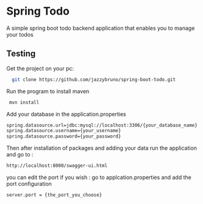 # Spring Todo

A simple spring boot todo backend application that 
enables you to manage your todos

## Testing

Get the project on your pc:
```bash
  git clone https://github.com/jazzybruno/spring-boot-todo.git
```

Run the program to install maven
```bash
 mvn install 
```

Add your database in the application.properties
```bash
spring.datasource.url=jdbc:mysql://localhost:3306/{your_database_name}
spring.datasource.username={your_username}
spring.datasource.password={your_password}
```

Then after installation of packages and adding your data 
run the application and go to :
```bash
http://localhost:8000/swagger-ui.html
```

you can edit the port if you wish : 
go to applcation.properties and add the port configuration
```bash
server.port = {the_port_you_choose}
```